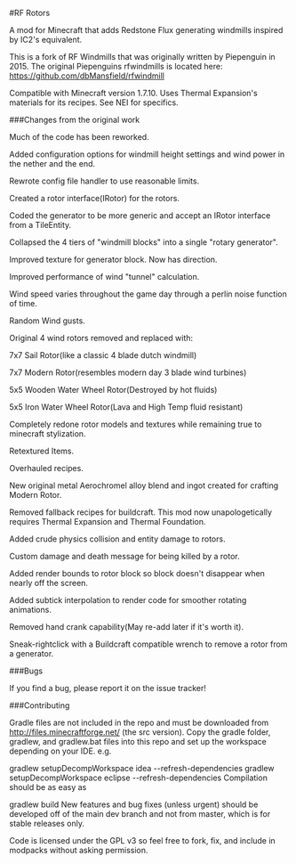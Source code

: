 #RF Rotors

A mod for Minecraft that adds Redstone Flux generating windmills inspired by IC2's equivalent.

This is a fork of RF Windmills that was originally written by Piepenguin in 2015.
The original Piepenguins rfwindmills is located here: https://github.com/dbMansfield/rfwindmill

Compatible with Minecraft version 1.7.10. Uses Thermal Expansion's materials for its recipes. See NEI for specifics.

###Changes from the original work

Much of the code has been reworked.

Added configuration options for windmill height settings and wind power in the nether and the end.

Rewrote config file handler to use reasonable limits.

Created a rotor interface(IRotor) for the rotors.

Coded the generator to be more generic and accept an IRotor interface from a TileEntity.

Collapsed the 4 tiers of "windmill blocks" into a single "rotary generator".

Improved texture for generator block.  Now has direction.

Improved performance of wind "tunnel" calculation.

Wind speed varies throughout the game day through a perlin noise function of time.

Random Wind gusts.

Original 4 wind rotors removed and replaced with:

  7x7 Sail Rotor(like a classic 4 blade dutch windmill)
  
  7x7 Modern Rotor(resembles modern day 3 blade wind turbines)
  
  5x5 Wooden Water Wheel Rotor(Destroyed by hot fluids)
  
  5x5 Iron Water Wheel Rotor(Lava and High Temp fluid resistant)
  
Completely redone rotor models and textures while remaining true to minecraft stylization.

Retextured Items.

Overhauled recipes.

New original metal Aerochromel alloy blend and ingot created for crafting Modern Rotor.

Removed fallback recipes for buildcraft. This mod now unapologetically requires Thermal Expansion and Thermal Foundation.

Added crude physics collision and entity damage to rotors.

Custom damage and death message for being killed by a rotor.

Added render bounds to rotor block so block doesn't disappear when nearly off the screen.

Added subtick interpolation to render code for smoother rotating animations.

Removed hand crank capability(May re-add later if it's worth it).

Sneak-rightclick with a Buildcraft compatible wrench to remove a rotor from a generator.


###Bugs

If you find a bug, please report it on the issue tracker!

###Contributing

Gradle files are not included in the repo and must be downloaded from http://files.minecraftforge.net/ (the src version). Copy the gradle folder, gradlew, and gradlew.bat files into this repo and set up the workspace depending on your IDE. e.g.

gradlew setupDecompWorkspace idea --refresh-dependencies
gradlew setupDecompWorkspace eclipse --refresh-dependencies
Compilation should be as easy as

gradlew build
New features and bug fixes (unless urgent) should be developed off of the main dev branch and not from master, which is for stable releases only.

Code is licensed under the GPL v3 so feel free to fork, fix, and include in modpacks without asking permission.
